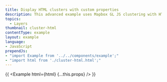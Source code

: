 ```yaml
---
title: Display HTML clusters with custom properties
description: This advanced example uses Mapbox GL JS clustering with HTML markers and custom property expressions. To use HTML or SVG for clusters in place of a Mapbox GL layer, you have to manually synchronize the clustered source with a pool of marker objects that updates continuously while the map view changes.
topics:
  - Layers
thumbnail: cluster-html
contentType: example
layout: example
language:
- JavaScript
prependJs:
- "import Example from '../../components/example';"
- "import html from './cluster-html.html';"
---
```


{{ <Example html={html} {...this.props} /> }}
